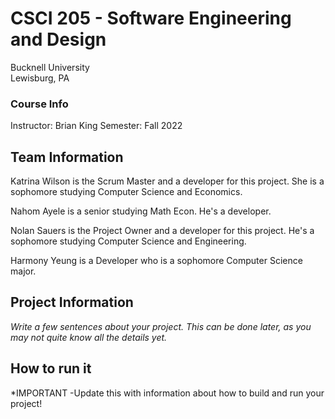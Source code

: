 # CSCI 205 - Software Engineering and Design
Bucknell University  
Lewisburg, PA
### Course Info
Instructor: Brian King
Semester: Fall 2022
## Team Information
Katrina Wilson is the Scrum Master and a developer for this project. She is a 
sophomore studying Computer Science and Economics.

Nahom Ayele is a senior studying Math Econ. He's a developer.

Nolan Sauers is the Project Owner and a developer for this project. He's a sophomore studying Computer Science and Engineering.

Harmony Yeung is a Developer who is a sophomore Computer Science major.

## Project Information
*Write a few sentences about your project. This can be done later, as you may not quite know all the details yet.*
## How to run it
*IMPORTANT -Update this with information about how to build and run your project!